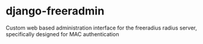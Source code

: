 django-freeradmin
=================

Custom web based administration interface for the freeradius radius server, specifically designed for MAC authentication
